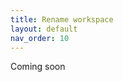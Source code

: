 ```yaml
---
title: Rename workspace
layout: default
nav_order: 10
---
```


Coming soon


<!-- # {{page.title}} walkthrough

<video id="video" controls preload="metadata" width="100%">
   <source src="{{site.baseurl}}/videos/profile.mp4" type="video/mp4">
</video>
 -->
